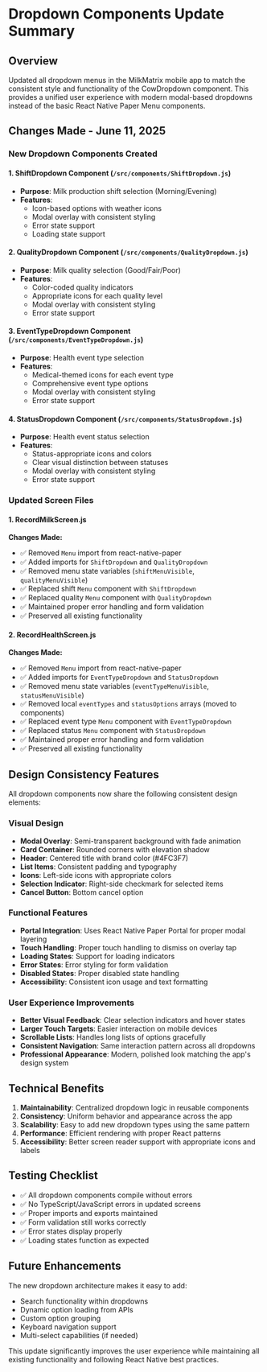 # Dropdown Components Update Summary

## Overview
Updated all dropdown menus in the MilkMatrix mobile app to match the consistent style and functionality of the CowDropdown component. This provides a unified user experience with modern modal-based dropdowns instead of the basic React Native Paper Menu components.

## Changes Made - June 11, 2025

### New Dropdown Components Created

#### 1. ShiftDropdown Component (`/src/components/ShiftDropdown.js`)
- **Purpose**: Milk production shift selection (Morning/Evening)
- **Features**: 
  - Icon-based options with weather icons
  - Modal overlay with consistent styling
  - Error state support
  - Loading state support

#### 2. QualityDropdown Component (`/src/components/QualityDropdown.js`)
- **Purpose**: Milk quality selection (Good/Fair/Poor)
- **Features**:
  - Color-coded quality indicators
  - Appropriate icons for each quality level
  - Modal overlay with consistent styling
  - Error state support

#### 3. EventTypeDropdown Component (`/src/components/EventTypeDropdown.js`)
- **Purpose**: Health event type selection
- **Features**:
  - Medical-themed icons for each event type
  - Comprehensive event type options
  - Modal overlay with consistent styling
  - Error state support

#### 4. StatusDropdown Component (`/src/components/StatusDropdown.js`)
- **Purpose**: Health event status selection
- **Features**:
  - Status-appropriate icons and colors
  - Clear visual distinction between statuses
  - Modal overlay with consistent styling
  - Error state support

### Updated Screen Files

#### 1. RecordMilkScreen.js
**Changes Made:**
- ✅ Removed `Menu` import from react-native-paper
- ✅ Added imports for `ShiftDropdown` and `QualityDropdown`
- ✅ Removed menu state variables (`shiftMenuVisible`, `qualityMenuVisible`)
- ✅ Replaced shift `Menu` component with `ShiftDropdown`
- ✅ Replaced quality `Menu` component with `QualityDropdown`
- ✅ Maintained proper error handling and form validation
- ✅ Preserved all existing functionality

#### 2. RecordHealthScreen.js
**Changes Made:**
- ✅ Removed `Menu` import from react-native-paper
- ✅ Added imports for `EventTypeDropdown` and `StatusDropdown`
- ✅ Removed menu state variables (`eventTypeMenuVisible`, `statusMenuVisible`)
- ✅ Removed local `eventTypes` and `statusOptions` arrays (moved to components)
- ✅ Replaced event type `Menu` component with `EventTypeDropdown`
- ✅ Replaced status `Menu` component with `StatusDropdown`
- ✅ Maintained proper error handling and form validation
- ✅ Preserved all existing functionality

## Design Consistency Features

All dropdown components now share the following consistent design elements:

### Visual Design
- **Modal Overlay**: Semi-transparent background with fade animation
- **Card Container**: Rounded corners with elevation shadow
- **Header**: Centered title with brand color (#4FC3F7)
- **List Items**: Consistent padding and typography
- **Icons**: Left-side icons with appropriate colors
- **Selection Indicator**: Right-side checkmark for selected items
- **Cancel Button**: Bottom cancel option

### Functional Features
- **Portal Integration**: Uses React Native Paper Portal for proper modal layering
- **Touch Handling**: Proper touch handling to dismiss on overlay tap
- **Loading States**: Support for loading indicators
- **Error States**: Error styling for form validation
- **Disabled States**: Proper disabled state handling
- **Accessibility**: Consistent icon usage and text formatting

### User Experience Improvements
- **Better Visual Feedback**: Clear selection indicators and hover states
- **Larger Touch Targets**: Easier interaction on mobile devices
- **Scrollable Lists**: Handles long lists of options gracefully
- **Consistent Navigation**: Same interaction pattern across all dropdowns
- **Professional Appearance**: Modern, polished look matching the app's design system

## Technical Benefits

1. **Maintainability**: Centralized dropdown logic in reusable components
2. **Consistency**: Uniform behavior and appearance across the app
3. **Scalability**: Easy to add new dropdown types using the same pattern
4. **Performance**: Efficient rendering with proper React patterns
5. **Accessibility**: Better screen reader support with appropriate icons and labels

## Testing Checklist

- ✅ All dropdown components compile without errors
- ✅ No TypeScript/JavaScript errors in updated screens
- ✅ Proper imports and exports maintained
- ✅ Form validation still works correctly
- ✅ Error states display properly
- ✅ Loading states function as expected

## Future Enhancements

The new dropdown architecture makes it easy to add:
- Search functionality within dropdowns
- Dynamic option loading from APIs
- Custom option grouping
- Keyboard navigation support
- Multi-select capabilities (if needed)

This update significantly improves the user experience while maintaining all existing functionality and following React Native best practices.

